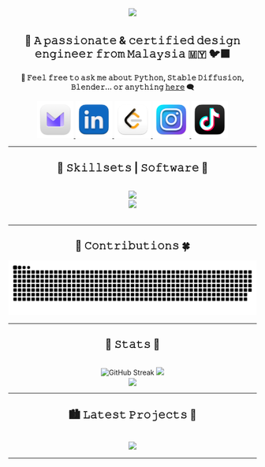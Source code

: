 <h1 align="center">
    <img src="https://readme-typing-svg.herokuapp.com/?font=Righteous&size=35&center=true&vCenter=true&width=500&height=70&duration=3000&lines=Hello+There!+🫧;+I'm+Vorky+Ngoh!;" />
</h1>

<h2 align="center">👾  𝙰 𝚙𝚊𝚜𝚜𝚒𝚘𝚗𝚊𝚝𝚎 & 𝚌𝚎𝚛𝚝𝚒𝚏𝚒𝚎𝚍 𝚍𝚎𝚜𝚒𝚐𝚗 𝚎𝚗𝚐𝚒𝚗𝚎𝚎𝚛 𝚏𝚛𝚘𝚖 𝙼𝚊𝚕𝚊𝚢𝚜𝚒𝚊 🇲🇾  🐦‍⬛</h3>

<h4 align="center">
 
💬 𝙵𝚎𝚎𝚕 𝚏𝚛𝚎𝚎 𝚝𝚘 𝚊𝚜𝚔 𝚖𝚎 𝚊𝚋𝚘𝚞𝚝 **𝙿𝚢𝚝𝚑𝚘𝚗, 𝚂𝚝𝚊𝚋𝚕𝚎 𝙳𝚒𝚏𝚏𝚞𝚜𝚒𝚘𝚗, 𝙱𝚕𝚎𝚗𝚍𝚎𝚛... 𝚘𝚛 𝚊𝚗𝚢𝚝𝚑𝚒𝚗𝚐 [𝚑𝚎𝚛𝚎](https://github.com/Voruki/Voruki/issues)** 🗨️

 </div>
 
<div align="center"> 
  <a href="mailto:yongming113@gmail.com">
    <img src="./Icon_Logos/Proton_Mail.png" width="75" height="75" />
  </a>
  <a href="https://linkedin.com/in/ngohyongming" target="_blank">
    <img src="./Icon_Logos/LinkedIn.png" width="75" height="75" target="_blank" />
  </a>
  <a href="https://leetcode.com/u/Voruki/" target="_blank">
     <img src="./Icon_Logos/LeetCode.png" width="75" height="75" target="_blank" /> 
  </a>
  <a href="https://www.instagram.com/voruki_3d" target="_blank">
    <img src="./Icon_Logos/Instagram.png" width="75" height="75" target="_blank" />
  </a>
  <a href="https://www.tiktok.com/@voruki_ai" target="_blank">
     <img src="./Icon_Logos/TikTok.png" width="75" height="75" target="_blank" /> 
  </a>
</div>

 <hr/>
 
<h2 align="center">🔗 𝚂𝚔𝚒𝚕𝚕𝚜𝚎𝚝𝚜 | 𝚂𝚘𝚏𝚝𝚠𝚊𝚛𝚎 🔩</h2>
<br/>
<div align="center">
    <img src="https://skillicons.dev/icons?i=python,pycharm,kotlin,androidstudio,github" />
    <br/>
    <img src="https://skillicons.dev/icons?i=unreal,blender,sketchup,autocad,ps,pr" /><br>
</div>

<br/>
<hr/>

<div align="center">
  <h2>🐍 𝙲𝚘𝚗𝚝𝚛𝚒𝚋𝚞𝚝𝚒𝚘𝚗𝚜 🍀</h2>
  <img alt="Snake is eating my contributions!" src="https://raw.githubusercontent.com/Voruki/Voruki/output/github-contribution-grid-snake.svg" />
</div>
<hr/>

<h2 align="center">🎐 𝚂𝚝𝚊𝚝𝚜 🐳</h2>
<br>
<div align=center>
  <img width=400 src="https://streak-stats.demolab.com?user=Voruki&theme=tokyonight&border_radius=15&date_format=j%20M%5B%20Y%5D&mode=weekly&card_width=437" alt="GitHub Streak"/>
  <img width=400 src="https://github-readme-stats.vercel.app/api?username=Voruki&show_icons=true&theme=tokyonight&border_radius=15&card_width=400&rank_icon=github" />
  <br/>
  <img width=400 align="center" src="https://github-readme-stats.vercel.app/api/top-langs/?username=Voruki&size_weight=1&count_weight=1&layout=compact&theme=tokyonight&border_radius=15&card_width=400&card_width=400" />
</div>
<hr/>

<h2 align="center">🏙️ 𝙻𝚊𝚝𝚎𝚜𝚝 𝙿𝚛𝚘𝚓𝚎𝚌𝚝𝚜 🌆</h2>
<br>
<div align=center>
  <img width=400 src="https://github-readme-stats.vercel.app/api/pin/?username=Voruki&repo=CS50P_Vorky&theme=tokyonight&border_radius=15&card_width=400" />
</div>
<hr/>
